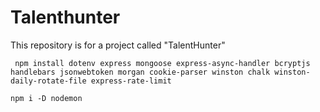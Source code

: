 # Talenthunter

This repository is for a project called "TalentHunter"

```
 npm install dotenv express mongoose express-async-handler bcryptjs handlebars jsonwebtoken morgan cookie-parser winston chalk winston-daily-rotate-file express-rate-limit
```

```
npm i -D nodemon
```
